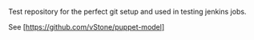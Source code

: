 Test repository for the perfect git setup and
used in testing jenkins jobs.

See [https://github.com/vStone/puppet-model]


